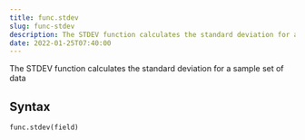 ```yaml
---
title: func.stdev
slug: func-stdev
description: The STDEV function calculates the standard deviation for a sample set of data
date: 2022-01-25T07:40:00
---
```


The STDEV function calculates the standard deviation for a sample set of data

## Syntax
```python
func.stdev(field) 
```
